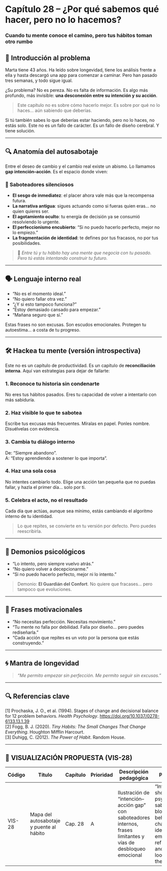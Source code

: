 # Capítulo 28 – ¿Por qué sabemos qué hacer, pero no lo hacemos?  
### Cuando tu mente conoce el camino, pero tus hábitos toman otro rumbo

## 🧠 Introducción al problema

Marta tiene 43 años. Ha leído sobre longevidad, tiene los análisis frente a ella y hasta descargó una app para comenzar a caminar. Pero han pasado tres semanas, y todo sigue igual.

¿Su problema? No es pereza. No es falta de información. Es algo más profundo, más invisible: **una desconexión entre su intención y su acción**.

> Este capítulo no es sobre cómo hacerlo mejor. Es sobre por qué no lo haces… aún sabiendo que deberías.

Si tú también sabes lo que deberías estar haciendo, pero no lo haces, no estás solo. Este no es un fallo de carácter. Es un fallo de diseño cerebral. Y tiene solución.

---

## 🔍 Anatomía del autosabotaje

Entre el deseo de cambio y el cambio real existe un abismo. Lo llamamos **gap intención–acción**. Es el espacio donde viven:

### 🔸 Saboteadores silenciosos

- **El sesgo de inmediatez**: el placer ahora vale más que la recompensa futura.  
- **La narrativa antigua**: sigues actuando como si fueras quien eras… no quien quieres ser.  
- **El agotamiento oculto**: tu energía de decisión ya se consumió resolviendo lo urgente.  
- **El perfeccionismo encubierto**: “Si no puedo hacerlo perfecto, mejor no lo empiezo.”  
- **La fragmentación de identidad**: te defines por tus fracasos, no por tus posibilidades.

> 📌 *Entre tú y tu hábito hay una mente que negocia con tu pasado. Pero tú estás intentando construir tu futuro.*

---

## 🗣️ Lenguaje interno real

- “No es el momento ideal.”  
- “No quiero fallar otra vez.”  
- “¿Y si esto tampoco funciona?”  
- “Estoy demasiado cansado para empezar.”  
- “Mañana seguro que sí.”

Estas frases no son excusas. Son escudos emocionales. Protegen tu autoestima… a costa de tu progreso.

---

## 🛠️ Hackea tu mente (versión introspectiva)

Este no es un capítulo de productividad. Es un capítulo de **reconciliación interna**. Aquí van estrategias para dejar de fallarte:

### 1. **Reconoce tu historia sin condenarte**
No eres tus hábitos pasados. Eres tu capacidad de volver a intentarlo con más sabiduría.

### 2. **Haz visible lo que te sabotea**
Escribe tus excusas más frecuentes. Míralas en papel. Ponles nombre. Disuélvelas con evidencia.

### 3. **Cambia tu diálogo interno**
De: “Siempre abandono”.  
A: “Estoy aprendiendo a sostener lo que importa”.

### 4. **Haz una sola cosa**
No intentes cambiarlo todo. Elige una acción tan pequeña que no puedas fallar, y hazla el primer día… solo por ti.

### 5. **Celebra el acto, no el resultado**
Cada día que actúas, aunque sea mínimo, estás cambiando el algoritmo interno de tu identidad.

> Lo que repites, se convierte en tu versión por defecto. Pero puedes reescribirla.

---

## 🧠 Demonios psicológicos

- “Lo intento, pero siempre vuelvo atrás.”  
- “No quiero volver a decepcionarme.”  
- “Si no puedo hacerlo perfecto, mejor ni lo intento.”

> Demonio: **El Guardián del Confort**. No quiere que fracases… pero tampoco que evoluciones.

---

## 💬 Frases motivacionales

- “No necesitas perfección. Necesitas movimiento.”  
- “Tu mente no falla por debilidad. Falla por diseño… pero puedes rediseñarla.”  
- “Cada acción que repites es un voto por la persona que estás construyendo.”

---

## 🌀 Mantra de longevidad

> *“Me permito empezar sin perfección. Me permito seguir sin excusas.”*

---

## 🔍 Referencias clave

[1] Prochaska, J. O., et al. (1994). Stages of change and decisional balance for 12 problem behaviors. *Health Psychology*. https://doi.org/10.1037/0278-6133.13.1.39  
[2] Fogg, B. J. (2020). *Tiny Habits: The Small Changes That Change Everything*. Houghton Mifflin Harcourt.  
[3] Duhigg, C. (2012). *The Power of Habit*. Random House.

---

## 🎨 VISUALIZACIÓN PROPUESTA (VIS-28)

| Código  | Título                               | Capítulo | Prioridad | Descripción pedagógica                                                                                          | Prompt IA                                                                                                                                              | Generada | Enlace |
|---------|---------------------------------------|----------|-----------|-------------------------------------------------------------------------------------------------------------------|---------------------------------------------------------------------------------------------------------------------------------------------------------|----------|--------|
| VIS-28  | Mapa del autosabotaje y puente al hábito | Cap. 28  | A         | Ilustración de “intención–acción gap” con saboteadores internos, frases limitantes y vías de desbloqueo emocional | “Infographic showing psychological saboteurs blocking behavior change, with identity shift, emotional reframing and habit loop bridging the gap”      | ⬜        | —      |
